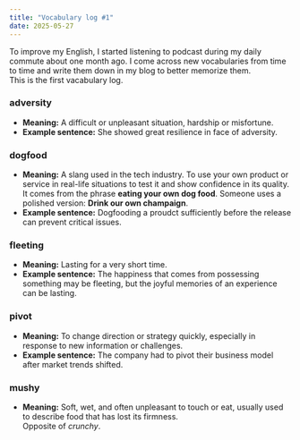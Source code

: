 ```yaml
---
title: "Vocabulary log #1"
date: 2025-05-27
---
```


To improve my English, I started listening to podcast during my daily commute about one month ago. I come across new vocabularies from time to time and write them down in my blog to better memorize them.<br> 
This is the first vacabulary log.<br>

### adversity
- **Meaning:** A difficult or unpleasant situation, hardship or misfortune.
- **Example sentence:** She showed great resilience in face of adversity.<br>

### dogfood
- **Meaning:** A slang used in the tech industry. To use your own product or service in real-life situations to test it and show confidence in its quality. <br>
    It comes from the phrase **eating your own dog food**. Someone uses a polished version: **Drink our own champaign**. 
- **Example sentence:** Dogfooding a proudct sufficiently before the release can prevent critical issues.<br>

### fleeting
- **Meaning:** Lasting for a very short time.
- **Example sentence:** The happiness that comes from possessing something may be fleeting, but the joyful memories of an experience can be lasting.

### pivot
- **Meaning:** To change direction or strategy quickly, especially in response to new information or challenges.
- **Example sentence:** The company had to pivot their business model after market trends shifted.

### mushy 
- **Meaning:** Soft, wet, and often unpleasant to touch or eat, usually used to describe food that has lost its firmness.<br> 
    Opposite of *crunchy*.